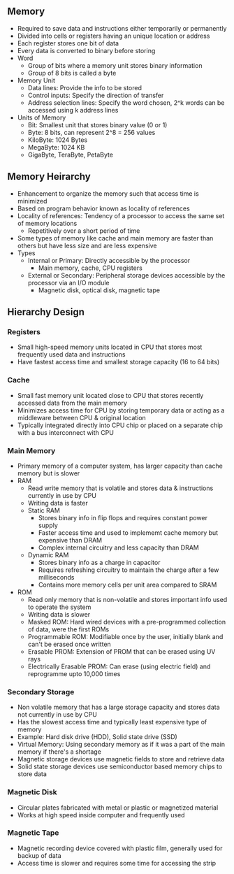 ## Memory
- Required to save data and instructions either temporarily or permanently
- Divided into cells or registers having an unique location or address
- Each register stores one bit of data
- Every data is converted to binary before storing
- Word
  - Group of bits where a memory unit stores binary information
  - Group of 8 bits is called a byte
- Memory Unit
  - Data lines: Provide the info to be stored
  - Control inputs: Specify the direction of transfer
  - Address selection lines: Specify the word chosen, 2^k words can be accessed using k address lines
- Units of Memory
  - Bit: Smallest unit that stores binary value (0 or 1)
  - Byte: 8 bits, can represent 2^8 = 256 values
  - KiloByte: 1024 Bytes
  - MegaByte: 1024 KB
  - GigaByte, TeraByte, PetaByte

## Memory Heirarchy
- Enhancement to organize the memory such that access time is minimized
- Based on program behavior known as locality of references
- Locality of references: Tendency of a processor to access the same set of memory locations
  - Repetitively over a short period of time
- Some types of memory like cache and main memory are faster than others but have less size and are less expensive
- Types
  - Internal or Primary: Directly accessible by the processor
    - Main memory, cache, CPU registers
  - External or Secondary: Peripheral storage devices accessible by the processor via an I/O module
    - Magnetic disk, optical disk, magnetic tape

## Hierarchy Design
### Registers
- Small high-speed memory units located in CPU that stores most frequently used data and instructions
- Have fastest access time and smallest storage capacity (16 to 64 bits)

### Cache
- Small fast memory unit located close to CPU that stores recently accessed data from the main memory
- Minimizes access time for CPU by storing temporary data or acting as a middleware between CPU & original location
- Typically integrated directly into CPU chip or placed on a separate chip with a bus interconnect with CPU

### Main Memory
- Primary memory of a computer system, has larger capacity than cache memory but is slower
- RAM
  - Read write memory that is volatile and stores data & instructions currently in use by CPU
  - Writing data is faster
  - Static RAM
    - Stores binary info in flip flops and requires constant power supply
    - Faster access time and used to implememt cache memory but expensive than DRAM
    - Complex internal circuitry and less capacity than DRAM
  - Dynamic RAM
    - Stores binary info as a charge in capacitor
    - Requires refreshing circuitry to maintain the charge after a few milliseconds
    - Contains more memory cells per unit area compared to SRAM
- ROM
  - Read only memory that is non-volatile and stores important info used to operate the system
  - Writing data is slower
  - Masked ROM: Hard wired devices with a pre-programmed collection of data, were the first ROMs
  - Programmable ROM: Modifiable once by the user, initially blank and can't be erased once written
  - Erasable PROM: Extension of PROM that can be erased using UV rays
  - Electrically Erasable PROM: Can erase (using electric field) and reprogramme upto 10,000 times

### Secondary Storage
- Non volatile memory that has a large storage capacity and stores data not currently in use by CPU
- Has the slowest access time and typically least expensive type of memory
- Example: Hard disk drive (HDD), Solid state drive (SSD)
- Virtual Memory: Using secondary memory as if it was a part of the main memory if there's a shortage
- Magnetic storage devices use magnetic fields to store and retrieve data
- Solid state storage devices use semiconductor based memory chips to store data

### Magnetic Disk
- Circular plates fabricated with metal or plastic or magnetized material
- Works at high speed inside computer and frequently used

### Magnetic Tape
- Magnetic recording device covered with plastic film, generally used for backup of data
- Access time is slower and requires some time for accessing the strip
